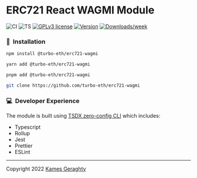 # ERC721 React WAGMI Module

![CI](https://github.com/turbo-eth/erc721-wagmi/actions/workflows/main.yml/badge.svg)
![TS](https://badgen.net/badge/-/TypeScript?icon=typescript&label&labelColor=blue&color=555555)
[![GPLv3 license](https://img.shields.io/badge/License-MIT-blue.svg)](http://perso.crans.org/besson/LICENSE.html)
[![Version](https://img.shields.io/npm/v/@turbo-eth/erc721-wagmi.svg)](https://npmjs.org/package/@turbo-eth/erc721-wagmi)
[![Downloads/week](https://img.shields.io/npm/dw/@turbo-eth/erc721-wagmi.svg)](https://npmjs.org/package/@turbo-eth/erc721-wagmi)

### 💾 &nbsp;Installation

```sh
npm install @turbo-eth/erc721-wagmi
```

```sh
yarn add @turbo-eth/erc721-wagmi
```

```sh
pnpm add @turbo-eth/erc721-wagmi
```

```sh
git clone https://github.com/turbo-eth/erc721-wagmi
```

### 💻 &nbsp;Developer Experience

The module is built using [TSDX zero-config CLI](https://tsdx.io/) which includes:

- Typescript
- Rollup
- Jest
- Prettier
- ESLint

<hr />

Copyright 2022 [Kames Geraghty](https://kames.me)
